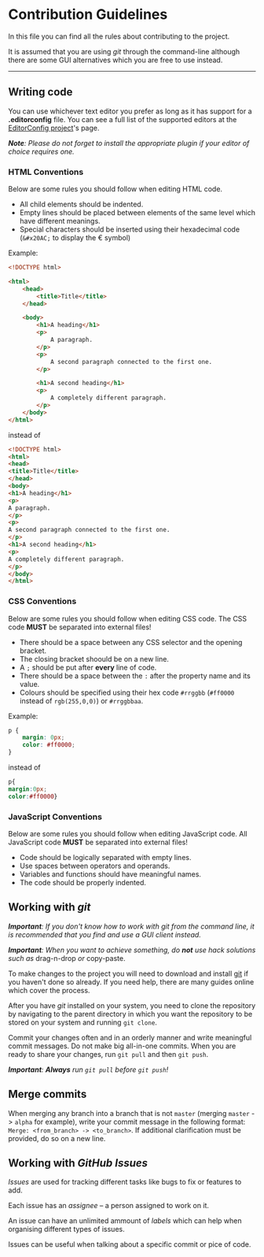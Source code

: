 # Contribution Guidelines

In this file you can find all the rules about contributing to the project.

It is assumed that you are using *git* through the command-line although there are some GUI alternatives which you are free to use instead.

---
## Writing code

You can use whichever text editor you prefer as long as it has support for a **.editorconfig** file. You can see a full list of the supported editors at the [EditorConfig project](https://editorconfig.org)'s page.

***Note**: Please do not forget to install the appropriate plugin if your editor of choice requires one.*

### HTML Conventions

Below are some rules you should follow when editing HTML code.

- All child elements should be indented.
- Empty lines should be placed between elements of the same level which have different meanings.
- Special characters should be inserted using their hexadecimal code (``&#x20AC;`` to display the &#x20AC; symbol)

Example:
```html
<!DOCTYPE html>

<html>
	<head>
		<title>Title</title>
	</head>

	<body>
		<h1>A heading</h1>
		<p>
			A paragraph.
		</p>
		<p>
			A second paragraph connected to the first one.
		</p>

		<h1>A second heading</h1>
		<p>
			A completely different paragraph.
		</p>
	</body>
</html>
```
instead of
```html
<!DOCTYPE html>
<html>
<head>
<title>Title</title>
</head>
<body>
<h1>A heading</h1>
<p>
A paragraph.
</p>
<p>
A second paragraph connected to the first one.
</p>
<h1>A second heading</h1>
<p>
A completely different paragraph.
</p>
</body>
</html>
```

### CSS Conventions

Below are some rules you should follow when editing CSS code. The CSS code **MUST** be separated into external files!

- There should be a space between any CSS selector and the opening bracket.
- The closing bracket shoould be on a new line.
- A `;` should be put after **every** line of code.
- There should be a space between the `:` after the property name and its value.
- Colours should be specified using their hex code `#rrggbb` (`#ff0000` instead of `rgb(255,0,0)`) or `#rrggbbaa`.

Example:
```css
p {
	margin: 0px;
	color: #ff0000;
}
```
instead of
```css
p{
margin:0px;
color:#ff0000}
```

### JavaScript Conventions

Below are some rules you should follow when editing JavaScript code. All JavaScript code **MUST** be separated into external files!

- Code should be logically separated with empty lines.
- Use spaces between operators and operands.
- Variables and functions should have meaningful names.
- The code should be properly indented.

## Working with *git*

***Important**: If you don't know how to work with *git* from the command line, it is recommended that you find and use a GUI client instead.*

***Important**: When you want to achieve something, do **not** use hack solutions such as* drag-n-drop *or* copy-paste.

To make changes to the project you will need to download and install [git](https://git-scm.com) if you haven't done so already. If you need help, there are many guides online which cover the process.

After you have *git* installed on your system, you need to clone the repository by navigating to the parent directory in which you want the repository to be stored on your system and running `git clone`.

Commit your changes often and in an orderly manner and write meaningful commit messages. Do not make big all-in-one commits. When you are ready to share your changes, run `git pull` and then `git push`.

***Important**: **Always** run `git pull` before `git push`!*

## Merge commits

When merging any branch into a branch that is not `master` (merging `master` -> `alpha` for example), write your commit message in the following format: `Merge: <from_branch> -> <to_branch>`. If additional clarification must be provided, do so on a new line.

## Working with *GitHub Issues*

*Issues* are used for tracking different tasks like bugs to fix or features to add.

Each issue has an *assignee* – a person assigned to work on it.

An issue can have an unlimited ammount of *labels* which can help when organising different types of issues.

Issues can be useful when talking about a specific commit or pice of code.
